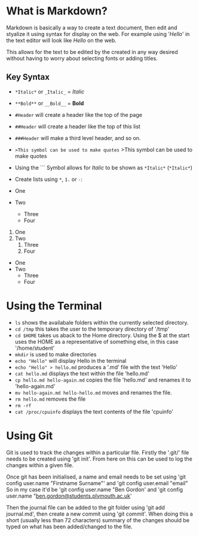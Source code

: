 # What is Markdown?
Markdown is basically a way to create a text document, then edit and styalize it using syntax for display on the web.
For example using '*Hello*' in the text editor will look like *Hello* on the web.

This allows for the text to be edited by the created in any way desired without having to worry about selecting fonts or adding titles.

## Key Syntax
* `*Italic*` or `_Italic_` = *Italic*
* `**Bold**` or `__Bold__` = **Bold**
* `#Header` will create a header like the top of the page
* `##Header` will create a header like the top of this list
* `###Header` will make a third level header, and so on.
* `>This symbol can be used to make quotes` >This symbol can be used to make quotes
* Using the ``` Symbol allows for *Italic* to be shown as `*Italic*` (``*Italic*``)
* Create lists using `*`, `1.` or `-`:

* One
* Two
	* Three
	* Four

1. One
2. Two
	1. Three
	2. Four

- One
- Two
	- Three
	- Four

# Using the Terminal
* `ls` shows the availabale folders within the currently selected directory.
* `cd /tmp` this takes the user to the temporary directory of '/tmp'
* `cd $HOME` takes us aback to the Home directory. Using the $ at the start uses the HOME as a representative of something else, in this case '/home/student'
* `mkdir` is used to make directories
* `echo "Hello"` will display Hello in the terminal
* `echo "Hello" > hello.md` produces a '.md' file with the text 'Hello'
* `cat hello.md` displays the text within the file 'hello.md'
* `cp hello.md hello-again.md` copies the file 'hello.md' and renames it to 'hello-again.md'
* `mv hello-again.md hello-hello.md` moves and renames the file.
* `rm hello.md` removes the file
* `rm -rf`
* `cat /proc/cpuinfo` displays the text contents of the file 'cpuinfo'

# Using Git
Git is used to track the changes within a particular file. Firstly the '.git/' file needs to be created using 'git init'. From here on this can be used to log the changes within a given file.

Once git has been initialised, a name and email needs to be set using 'git config user.name "Firstname Surname"' and 'git config user.email "email"
So in my case it'd be 'git config user.name "Ben Gordon' and 'git config user.name "ben.gordon@students.plymouth.ac.uk'

Then the journal file can be added to the git folder using 'git add journal.md', then create a new commit using 'git commit'. When doing this a short (usually less than 72 characters) summary of the changes should be typed on what has been added/changed to the file.
